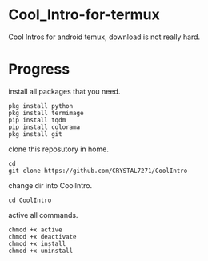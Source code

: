 # Cool_Intro-for-termux
Cool Intros for android temux, download is not really hard.
# Progress
install all packages that you need.
```
pkg install python
pkg install termimage
pip install tqdm
pip install colorama
pkg install git
```
clone this reposutory in home.
```
cd
git clone https://github.com/CRYSTAL7271/CoolIntro
```
change dir into CoolIntro.
```
cd CoolIntro
```
active all commands.
```
chmod +x active
chmod +x deactivate
chmod +x install
chmod +x uninstall
```

